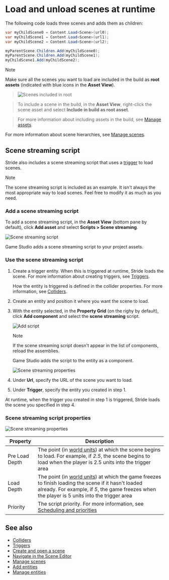 # Load and unload scenes at runtime

The following code loads three scenes and adds them as children:

```cs
var myChildScene0 = Content.Load<Scene>(url0);
var myChildScene1 = Content.Load<Scene>(url1);
var myChildScene2 = Content.Load<Scene>(url2);

myParentScene.Children.Add(myChildScene0);
myParentScene.Children.Add(myChildScene1);
myChildScene1.Add(myChildScene2);
```

>[!Note]
>Make sure all the scenes you want to load are included in the build as **root assets** (indicated with blue icons in the **Asset View**).

>![Scenes included in root](media/scenes-included-in-root.png)

>To include a scene in the build, in the **Asset View**, right-click the scene asset and select **Include in build as root asset**.

>For more information about including assets in the build, see [Manage assets](manage-assets.md).

For more information about scene hierarchies, see [Manage scenes](manage-scenes.md).

## Scene streaming script

Stride also includes a scene streaming script that uses a [trigger](../physics/triggers.md) to load scenes. 

>[!Note]
>The scene streaming script is included as an example. It isn't always the most appropriate way to load scenes. Feel free to modify it as much as you need.

### Add a scene streaming script

To add a scene streaming script, in the **Asset View** (bottom pane by default), click **Add asset** and select **Scripts > Scene streaming**.

![Scene streaming script](media/scene-streaming-script.png)

Game Studio adds a scene streaming script to your project assets.

### Use the scene streaming script

1. Create a trigger entity. When this is triggered at runtime, Stride loads the scene. For more information about creating triggers, see [Triggers](../physics/triggers.md).

    How the entity is triggered is defined in the collider properties. For more information, see [Colliders](../physics/colliders.md).

2. Create an entity and position it where you want the scene to load.

3. With the entity selected, in the **Property Grid** (on the righy by default), click **Add component** and select the **scene streaming** script.

    ![Add script](media/add-scene-streaming-script.png)

    >[!Note]
    >If the scene streaming script doesn't appear in the list of components, reload the assemblies.

    Game Studio adds the script to the entity as a component.

    ![Scene streaming properties](media/scene-streaming-script-properties.png)

4. Under **Url**, specify the URL of the scene you want to load.

5. Under **Trigger**, specify the entity you created in step 1.

At runtime, when the trigger you created in step 1 is triggered, Stride loads the scene you specified in step 4.

### Scene streaming script properties

![Scene streaming properties](media/scene-streaming-script-properties.png)

| Property       | Description                                                                                                                                                                                            |
|----------------|--------------------------------------------------------------------------------------------------------------------------------------------------------------------------------------------------------|
| Pre Load Depth | The point (in [world units](world-units.md)) at which the scene begins to load. For example, if *2.5*, the scene begins to load when the player is 2.5 units into the trigger area                                          |
| Load Depth     | The point (in [world units](world-units.md)) at which the game freezes to finish loading the scene if it hasn't loaded already. For example, if *5*, the game freezes when the player is 5 units into the trigger area |
| Priority       | The script priority. For more information, see [Scheduling and priorities](../scripts/scheduling-and-priorities.md)                                                                                                              |
## See also

* [Colliders](../physics/colliders.md)
* [Triggers](../physics/triggers.md)
* [Create and open a scene](create-a-scene.md)
* [Navigate in the Scene Editor](navigate-in-the-scene-editor.md)
* [Manage scenes](manage-scenes.md)
* [Add entities](add-entities.md)
* [Manage entities](manage-entities.md)